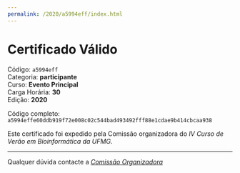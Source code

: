 ```yaml
---
permalink: /2020/a5994eff/index.html
---
```


# Certificado Válido

Código: `a5994eff`<br>
Categoria: **participante**<br>
Curso: **Evento Principal**<br>
Carga Horária: **30**<br>
Edição: **2020**<br>


Código completo: `a5994effe60ddb919f72e008c02c544bad493492fff88e1cdae9b414cbcaa938`


Este certificado foi expedido pela Comissão organizadora do *IV Curso de Verão em Bioinformática da UFMG*.

----

Qualquer dúvida contacte a [_Comissão Organizadora_](<mailto:cursobioinfoufmg@gmail.com$subject=[Certificados]>)

